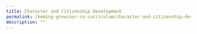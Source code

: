 ```yaml
---
title: Character and Citizenship Development
permalink: /keming-grow/our-co-curriculum/character-and-citizenship-development/
description: ""
---
```

